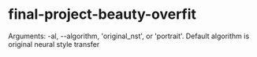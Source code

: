 # final-project-beauty-overfit

Arguments:
-al, --algorithm, 'original_nst', or 'portrait'. Default algorithm is original neural style transfer
